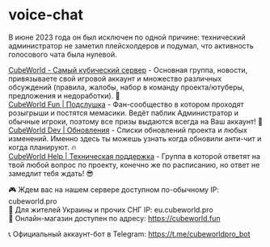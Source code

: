 # voice-chat

В июне 2023 года он был исключен по одной причине: технический администратор не заметил плейсхолдеров и подумал, что активность голосового чата была нулевой.  

[CubeWorld - Самый кубический сервер](https://vk.com/cubeworldpro) - Основная группа, новости, привязываете свой игровой аккаунт и множество различных обсуждений (правила, жалобы, набор в команду проекта/ютуберы, предложения и недоработки). 🤔  
[CubeWorld Fun | Подслушка](https://vk.com/cubeworldfun) - Фан-сообщество в котором проходят розыгрыши и постятся мемасики. Ведёт паблик Администратор и обычные игроки, поэтому все призы выдаются всегда на Ваш аккаунт! 💛  
[CubeWorld Dev | Обновления](https://vk.com/cubeworlddev) - Списки обновлений проекта и любых изменений. Именно здесь ты можешь узнать когда обновили анти-чит и когда планируют. 🔥  
[CubeWorld Help | Техническая поддержка](https://vk.com/cubeworldhelp) - Группа в которой ответят на твой любой вопрос по проекту, конечно же по расписанию, но ответ не замедлит тебя ждать! 😎  

🎮 Ждем вас на нашем сервере доступном по-обычному IP: cubeworld.pro  
🧩 Для жителей Украины и прочих СНГ IP: eu.cubeworld.pro  
🛒 Онлайн-магазин доступен по адресу: https://cubeworld.fun  

📞 Официальный аккаунт-бот в Telegram: https://t.me/cubeworldpro_bot
